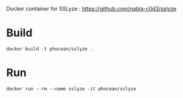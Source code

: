 Docker container for SSLyze : https://github.com/nabla-c0d3/sslyze

# Build

```
docker build -t phocean/sslyze .
```

# Run

```
docker run --rm --name sslyze -it phocean/sslyze
```
